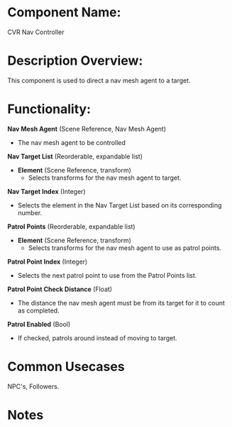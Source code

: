 
# Component Name:

CVR Nav Controller

# Description Overview:

This component is used to direct a nav mesh agent to a target.

# Functionality:

**Nav Mesh Agent** (Scene Reference, Nav Mesh Agent)

- The nav mesh agent to be controlled

**Nav Target List** (Reorderable, expandable list)

- **Element** (Scene Reference, transform)
	- Selects transforms for the nav mesh agent to target.

**Nav Target Index** (Integer)

- Selects the element in the Nav Target List based on its corresponding number.

**Patrol Points** (Reorderable, expandable list)

- **Element** (Scene Reference, transform)
	- Selects transforms for the nav mesh agent to use as patrol points.

**Patrol Point Index** (Integer)

- Selects the next patrol point to use from the Patrol Points list.

**Patrol Point Check Distance** (Float)

- The distance the nav mesh agent must be from its target for it to count as completed.

**Patrol Enabled** (Bool)

- If checked, patrols around instead of moving to target.
# Common Usecases

NPC's, Followers.

# Notes

